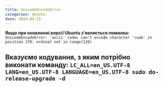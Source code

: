```yaml
---
title: UnicodeEncodeError
categories: Ubuntu
date: 2019-04-15
---
```


**Якщо при оновленні версії Ubuntu з'являється помилка:**
`UnicodeEncodeError: 'ascii' codec can't encode character '\xab' in position 170: ordinal not in range(128)`

**Вказуємо кодування, з яким потрібно виконати команду:**
`LC_ALL=en_US.UTF-8 LANG=en_US.UTF-8 LANGUAGE=en_US.UTF-8 sudo do-release-upgrade -d`
-----